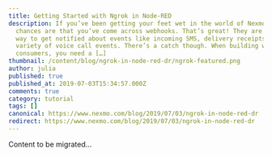 ```yaml
---
title: Getting Started with Ngrok in Node-RED
description: If you’ve been getting your feet wet in the world of Nexmo APIs,
  chances are that you’ve come across webhooks. That’s great! They are a perfect
  way to get notified about events like incoming SMS, delivery receipts and a
  variety of voice call events. There’s a catch though. When building webhook
  consumers, you need a […]
thumbnail: /content/blog/ngrok-in-node-red-dr/ngrok-featured.png
author: julia
published: true
published_at: 2019-07-03T15:34:57.000Z
comments: true
category: tutorial
tags: []
canonical: https://www.nexmo.com/blog/2019/07/03/ngrok-in-node-red-dr
redirect: https://www.nexmo.com/blog/2019/07/03/ngrok-in-node-red-dr
---
```


Content to be migrated...
